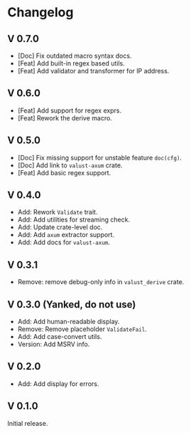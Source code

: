 # Changelog

## V 0.7.0

- [Doc] Fix outdated macro syntax docs.
- [Feat] Add built-in regex based utils.
- [Feat] Add validator and transformer for IP address.

## V 0.6.0

- [Feat] Add support for regex exprs.
- [Feat] Rework the derive macro.

## V 0.5.0

- [Doc] Fix missing support for unstable feature `doc(cfg)`.
- [Doc] Add link to `valust-axum` crate.
- [Feat] Add basic regex support.

## V 0.4.0

- Add: Rework `Validate` trait.
- Add: Add utilities for streaming check.
- Add: Update crate-level doc.
- Add: Add `axum` extractor support.
- Add: Add docs for `valust-axum`.

## V 0.3.1

- Remove: remove debug-only info in `valust_derive` crate.

## V 0.3.0 (Yanked, do not use)

- Add: Add human-readable display.
- Remove: Remove placeholder `ValidateFail`.
- Add: Add case-convert utils.
- Version: Add MSRV info.

## V 0.2.0

- Add: Add display for errors.

## V 0.1.0

Initial release.
